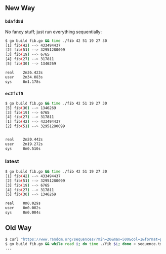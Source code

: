 ## New Way

### `bdafd8d`

No fancy stuff; just run everything sequentially:

```bash
$ go build fib.go && time ./fib 42 51 19 27 30
[1] fib(42) --> 433494437
[2] fib(51) --> 32951280099
[3] fib(19) --> 6765
[4] fib(27) --> 317811
[5] fib(30) --> 1346269

real    2m36.423s
user    2m34.083s
sys     0m1.178s
```

### `ec2fcf5`

```bash
$ go build fib.go && time ./fib 42 51 19 27 30      
[5] fib(30) --> 1346269
[3] fib(19) --> 6765
[4] fib(27) --> 317811
[1] fib(42) --> 433494437
[2] fib(51) --> 32951280099


real    2m20.442s
user    2m19.272s
sys     0m0.510s
```

### latest

```bash
$ go build fib.go && time ./fib 42 51 19 27 30
[1] fib(42) --> 433494437
[2] fib(51) --> 32951280099
[3] fib(19) --> 6765
[4] fib(27) --> 317811
[5] fib(30) --> 1346269

real    0m0.029s
user    0m0.002s
sys     0m0.004s
```

## Old Way

```bash
$ curl "https://www.random.org/sequences/?min=20&max=500&col=1&format=plain&rnd=new" | head -n 5 > sequence.txt 
$ go build fib.go && while read i; do time ./fib $i; done < sequence.txt 
...
```
